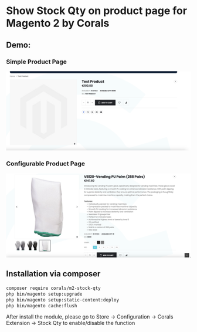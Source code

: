 # Show Stock Qty on product page for Magento 2 by Corals

## Demo:

### Simple Product Page
![Simple Product stock quantity](Screenshots/simple_product.png)
### Configurable Product Page
![Configurable Product quantity](Screenshots/configurable_product.png)

## Installation via composer


```
composer require corals/m2-stock-qty
php bin/magento setup:upgrade
php bin/magento setup:static-content:deploy
php bin/magento cache:flush
```

After install the module, please go to Store -> Configuration -> Corals Extension -> Stock Qty to enable/disable the function
